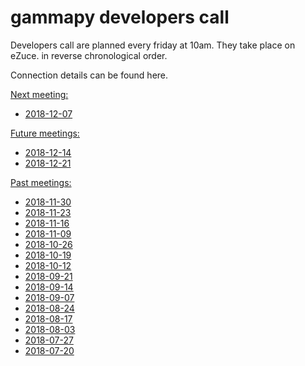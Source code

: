 # gammapy developers call

Developers call are planned every friday at 10am. They take place on eZuce.
 in reverse chronological order.

Connection details can be found here.

[Next meeting:]()
* [2018-12-07](2018/2018-12-07/README.md)

[Future meetings:]()
* [2018-12-14](2018/2018-12-14/README.md)
* [2018-12-21](2018/2018-12-21/README.md)

[Past meetings:]()
* [2018-11-30](2018/2018-11-30/README.md)
* [2018-11-23](2018/2018-11-23/README.md)
* [2018-11-16](2018/2018-11-16/README.md)
* [2018-11-09](2018/2018-11-09/README.md)
* [2018-10-26](2018/2018-10-26/README.md)
* [2018-10-19](2018/2018-10-19/README.md)
* [2018-10-12](2018/2018-10-12/README.md)
* [2018-09-21](2018/2018-09-21/README.md)
* [2018-09-14](2018/2018-09-14/README.md)
* [2018-09-07](2018/2018-09-07/README.md)
* [2018-08-24](2018/2018-08-24/README.md)
* [2018-08-17](2018/2018-08-17/README.md)
* [2018-08-03](2018/2018-08-03/README.md)
* [2018-07-27](2018/2018-07-27/README.md)
* [2018-07-20](2018/2018-07-20/README.md)
